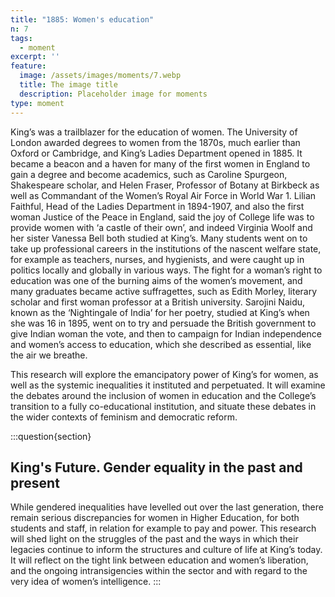 ```yaml
---
title: "1885: Women's education"
n: 7
tags:
  - moment
excerpt: ''
feature:
  image: /assets/images/moments/7.webp
  title: The image title
  description: Placeholder image for moments
type: moment
---
```


King’s was a trailblazer for the education of women. The University of London awarded degrees to women from the 1870s, much earlier than Oxford or Cambridge, and King’s Ladies Department opened in 1885. It became a beacon and a haven for many of the first women in England to gain a degree and become academics, such as Caroline Spurgeon, Shakespeare scholar, and Helen Fraser, Professor of Botany at Birkbeck as well as Commandant of the Women’s Royal Air Force in World War 1. Lilian Faithful, Head of the Ladies Department in 1894-1907, and also the first woman Justice of the Peace in England, said the joy of College life was to provide women with ‘a castle of their own’, and indeed Virginia Woolf and her sister Vanessa Bell both studied at King’s. Many students went on to take up professional careers in the institutions of the nascent welfare state, for example as teachers, nurses, and hygienists, and were caught up in politics locally and globally in various ways. The fight for a woman’s right to education was one of the burning aims of the women’s movement, and many graduates became active suffragettes, such as Edith Morley, literary scholar and first woman professor at a British university. Sarojini Naidu, known as the ‘Nightingale of India’ for her poetry, studied at King’s when she was 16 in 1895, went on to try and persuade the British government to give Indian woman the vote, and then to campaign for Indian independence and women’s access to education, which she described as essential, like the air we breathe.

This research will explore the emancipatory power of King’s for women, as well as the systemic inequalities it instituted and perpetuated. It will examine the debates around the inclusion of women in education and the College’s transition to a fully co-educational institution, and situate these debates in the wider contexts of feminism and democratic reform.


:::question{section}

## King's Future. Gender equality in the past and present

While gendered inequalities have levelled out over the last generation, there remain serious discrepancies for women in Higher Education, for both students and staff, in relation for example to pay and power. This research will shed light on the struggles of the past and the ways in which their legacies continue to inform the structures and culture of life at King’s today. It will reflect on the tight link between education and women’s liberation, and the ongoing intransigencies within the sector and with regard to the very idea of women’s intelligence.
:::
